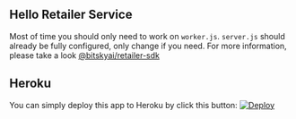 ## Hello Retailer Service
Most of time you should only need to work on `worker.js`. `server.js` should already be fully configured, only change if you need. 
For more information, please take a look [@bitskyai/retailer-sdk](https://github.com/bitskyai/bitsky-retailer-sdk)

## Heroku

You can simply deploy this app to Heroku by click this button:
[![Deploy](https://www.herokucdn.com/deploy/button.svg)](https://heroku.com/deploy)